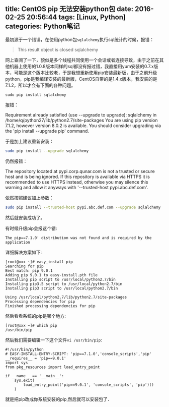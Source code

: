 title: CentOS pip 无法安装python包
date: 2016-02-25 20:56:44
tags: [Linux, Python]
categories: Python笔记
---
最初源于一个错误，在使用python包`sqlalchemy`执行sql统计的时候，报错：
> This result object is closed sqlalchemy

网上查阅了一下，貌似是多个线程共同使用一个会话或者连接导致，由于之前在其他机器上使用的1.0.8版本同样的sql都没有报过错，我直接用yum安装的0.7.x版本，可能是这个版本比较老，于是我想重新使用pip安装最新版，由于之前升级python，pip是我编译安装的最新版，CentOS自带的是1.4.x版本，我安装的是7.1.2，所以才会有下面的各种问题。
```
sudo pip install sqlalchemy
```
报错：
> 
Requirement already satisfied (use --upgrade to upgrade): sqlalchemy in /home/q/python27/lib/python2.7/site-packages
You are using pip version 7.1.2, however version 8.0.2 is available.
You should consider upgrading via the 'pip install --upgrade pip' command.

于是加上建议重新安装：
```bash
sudo pip install --upgrade sqlalchemy
```
仍然报错：
> 
The repository located at pypi.corp.qunar.com is not a trusted or secure host and is being ignored. If this repository is available via HTTPS it is recommended to use HTTPS instead, otherwise you may silence this warning and allow it anyways with '--trusted-host pypi.abc.def.com'.

依然按照建议加上参数：
```bash
sudo pip install --trusted-host pypi.abc.def.com --upgrade sqlalchemy
```
然后就安装成功了。

有时候升级pip会报这个错:
```
The pip==7.1.0' distribution was not found and is required by the application
```
详细解决方案如下:
```
[root@xxx ~]# easy_install pip
Searching for pip
Best match: pip 9.0.1
Adding pip 9.0.1 to easy-install.pth file
Installing pip script to /usr/local/python2.7/bin
Installing pip3.5 script to /usr/local/python2.7/bin
Installing pip3 script to /usr/local/python2.7/bin

Using /usr/local/python2.7/lib/python2.7/site-packages
Processing dependencies for pip
Finished processing dependencies for pip
```
然后看看系统的pip是哪个地方:
```
[root@xxx ~]# which pip
/usr/bin/pip
```
然后我们需要编辑一下这个文件`vi /usr/bin/pip`:
```
#!/usr/bin/python
# EASY-INSTALL-ENTRY-SCRIPT: 'pip==7.1.0','console_scripts','pip'
__requires__ = 'pip==9.0.1'
import sys
from pkg_resources import load_entry_point

if __name__ == '__main__':
    sys.exit(
        load_entry_point('pip==9.0.1', 'console_scripts', 'pip')()
    )

```
就是把pip改成你系统安装的pip,然后就可以安装包了．
